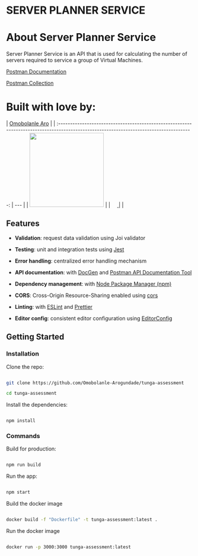 # SERVER PLANNER SERVICE

# About Server Planner Service

Server Planner Service is an API that is used for calculating the number of servers required to service a group of Virtual Machines.

[Postman Documentation](https://documenter.getpostman.com/view/25299822/2s93m911SC)

[Postman Collection](https://www.postman.com/chequebase/workspace/tunga/collection/25299822-6ceb15cc-6d15-4e15-ac54-87f3c8d11fbf?action=share&creator=25299822)

# Built with love by:

|                                        [Omobolanle Aro](https://github.com/Omobolanle-Arogundade)                                        |
| :--------------------------------------------------------------------------------------------------------------------------------------: | --- |
|                 [<img src="https://i.ibb.co/hXrQx86/id.jpg" width = "200" />](https://github.com/Omobolanle-Arogundade)                  |
| [<img src="https://static.licdn.com/sc/h/al2o9zrvru7aqj8e1x2rzsrca" width="15"> ](https://www.linkedin.com/in/omobolanle-aro-00a98a172/) |     |

## Features

- **Validation**: request data validation using Joi validator

- **Testing**: unit and integration tests using [Jest](https://jestjs.io)

- **Error handling**: centralized error handling mechanism

- **API documentation**: with [DocGen](https://github.com/thedevsaddam/docgen) and [Postman API Documentation Tool](https://www.postman.com/api-documentation-tool/)

- **Dependency management**: with [Node Package Manager (npm)](https://www.npmjs.com/)

- **CORS**: Cross-Origin Resource-Sharing enabled using [cors](https://github.com/expressjs/cors)

- **Linting**: with [ESLint](https://eslint.org) and [Prettier](https://prettier.io)

- **Editor config**: consistent editor configuration using [EditorConfig](https://editorconfig.org)

## Getting Started

### Installation

Clone the repo:

```bash

git clone https://github.com/Omobolanle-Arogundade/tunga-assessment

cd tunga-assessment

```

Install the dependencies:

```bash

npm install

```

### Commands

Build for production:

```bash

npm run build

```

Run the app:

```bash

npm start

```

Build the docker image

```bash

docker build -f "Dockerfile" -t tunga-assessment:latest .

```

Run the docker image

```bash

docker run -p 3000:3000 tunga-assessment:latest

```
